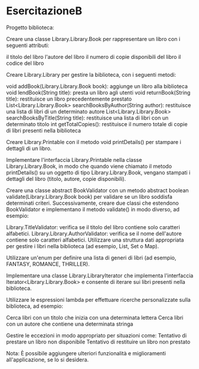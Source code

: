 # EsercitazioneB


Progetto biblioteca:

Creare una classe Library.Library.Book per rappresentare un libro con i seguenti attributi:

il titolo del libro
l'autore del libro
il numero di copie disponibili del libro
il codice del libro

Creare Library.Library per gestire la biblioteca, con i seguenti metodi:

void addBook(Library.Library.Book book): aggiunge un libro alla biblioteca
void lendBook(String title): presta un libro agli utenti
void returnBook(String title): restituisce un libro precedentemente prestato
List<Library.Library.Book> searchBooksByAuthor(String author): restituisce una lista di libri di un determinato autore
List<Library.Library.Book> searchBooksByTitle(String title): restituisce una lista di libri con un determinato titolo
int getTotalCopies(): restituisce il numero totale di copie di libri presenti nella biblioteca

Creare Library.Printable con il metodo void printDetails() per stampare i dettagli di un libro.

Implementare l'interfaccia Library.Printable nella classe Library.Library.Book, in modo che quando viene chiamato il metodo printDetails() su un oggetto di tipo Library.Library.Book, vengano stampati i dettagli del libro (titolo, autore, copie disponibili).

Creare una classe abstract BookValidator con un metodo abstract boolean validate(Library.Library.Book book) per validare se un libro soddisfa determinati criteri. Successivamente, creare due classi che estendono BookValidator e implementano il metodo validate() in modo diverso, ad esempio:

Library.TitleValidator: verifica se il titolo del libro contiene solo caratteri alfabetici.
Library.Library.AuthorValidator: verifica se il nome dell'autore contiene solo caratteri alfabetici.
Utilizzare una struttura dati appropriata per gestire i libri nella biblioteca (ad esempio, List, Set o Map).

Utilizzare un'enum per definire una lista di generi di libri (ad esempio, FANTASY, ROMANCE, THRILLER).

Implementare una classe Library.LibraryIterator che implementa l'interfaccia Iterator<Library.Library.Book> e consente di iterare sui libri presenti nella biblioteca.

Utilizzare le espressioni lambda per effettuare ricerche personalizzate sulla biblioteca, ad esempio:

Cerca libri con un titolo che inizia con una determinata lettera
Cerca libri con un autore che contiene una determinata stringa


Gestire le eccezioni in modo appropriato per situazioni come:
Tentativo di prestare un libro non disponibile
Tentativo di restituire un libro non prestato

Nota: È possibile aggiungere ulteriori funzionalità e miglioramenti all'applicazione, se lo si desidera.
